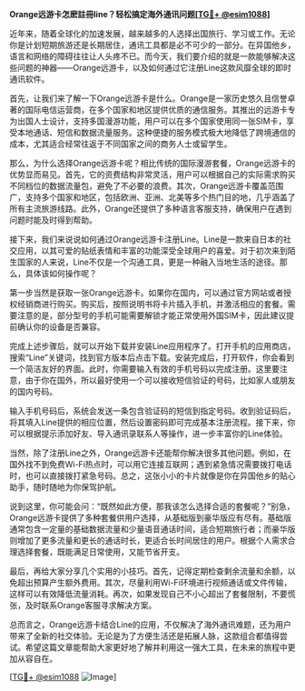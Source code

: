 **Orange远游卡怎麽註冊line？轻松搞定海外通讯问题[[TG💪+ @esim1088](https://t.me/s/esim1088)]**

近年来，随着全球化的加速发展，越来越多的人选择出国旅行、学习或工作。无论你是计划短期旅游还是长期居住，通讯工具都是必不可少的一部分。在异国他乡，语言和网络的障碍往往让人头疼不已。而今天，我们要介绍的就是一款能够解决这些问题的神器——Orange远游卡，以及如何通过它注册Line这款风靡全球的即时通讯软件。

首先，让我们来了解一下Orange远游卡是什么。Orange是一家历史悠久且信誉卓著的国际电信运营商，在多个国家和地区提供优质的通信服务。其推出的远游卡专为出国人士设计，支持多国漫游功能，用户可以在多个国家使用同一张SIM卡，享受本地通话、短信和数据流量服务。这种便捷的服务模式极大地降低了跨境通信的成本，尤其适合经常往返于不同国家之间的商务人士或留学生。

那么，为什么选择Orange远游卡呢？相比传统的国际漫游套餐，Orange远游卡的优势显而易见。首先，它的资费结构非常灵活，用户可以根据自己的实际需求购买不同档位的数据流量包，避免了不必要的浪费。其次，Orange远游卡覆盖范围广，支持多个国家和地区，包括欧洲、亚洲、北美等多个热门目的地，几乎涵盖了所有主流旅游线路。此外，Orange还提供了多种语言客服支持，确保用户在遇到问题时能及时得到帮助。

接下来，我们来说说如何通过Orange远游卡注册Line。Line是一款来自日本的社交应用，以其可爱的贴纸表情和丰富的功能深受全球用户的喜爱。对于初次来到陌生国家的人来说，Line不仅是一个沟通工具，更是一种融入当地生活的途径。那么，具体该如何操作呢？

第一步当然是获取一张Orange远游卡。如果你在国内，可以通过官方网站或者授权经销商进行购买。购买后，按照说明书将卡片插入手机，并激活相应的套餐。需要注意的是，部分型号的手机可能需要解锁才能正常使用外国SIM卡，因此建议提前确认你的设备是否兼容。

完成上述步骤后，就可以开始下载并安装Line应用程序了。打开手机的应用商店，搜索“Line”关键词，找到官方版本后点击下载。安装完成后，打开软件，你会看到一个简洁友好的界面。此时，你需要输入有效的手机号码以完成注册。这里要注意，由于你在国外，所以最好使用一个可以接收短信验证的号码，比如家人或朋友的国内号码。

输入手机号码后，系统会发送一条包含验证码的短信到指定号码。收到验证码后，将其填入Line提供的相应位置，然后设置密码即可完成基本注册流程。接下来，你可以根据提示添加好友、导入通讯录联系人等操作，进一步丰富你的Line体验。

当然，除了注册Line之外，Orange远游卡还能帮你解决很多其他问题。例如，在国外找不到免费Wi-Fi热点时，可以用它连接互联网；遇到紧急情况需要拨打电话时，也可以直接拨打紧急号码。总之，这张小小的卡片就像是你在异国他乡的贴心助手，随时随地为你保驾护航。

说到这里，你可能会问：“既然如此方便，那我该怎么选择合适的套餐呢？”别急，Orange远游卡提供了多种套餐供用户选择，从基础版到豪华版应有尽有。基础版通常包含一定量的基础数据流量和少量语音通话时间，适合短期旅行者；而豪华版则增加了更多流量和更长的通话时长，更适合长时间居住的用户。根据个人需求合理选择套餐，既能满足日常使用，又能节省开支。

最后，再给大家分享几个实用的小技巧。首先，记得定期检查剩余流量和余额，以免超出预算产生额外费用。其次，尽量利用Wi-Fi环境进行视频通话或文件传输，这样可以有效降低流量消耗。再次，如果发现自己不小心超出了套餐限制，不要慌张，及时联系Orange客服寻求解决方案。

总而言之，Orange远游卡结合Line的应用，不仅解决了海外通讯难题，还为用户带来了全新的社交体验。无论是为了方便生活还是拓展人脉，这款组合都值得尝试。希望这篇文章能帮助大家更好地了解并利用这一强大工具，在未来的旅程中更加从容自在。

[[TG💪+ @esim1088](https://t.me/s/esim1088) ![Image](https://i.postimg.cc/4NQfJmqS/Snipaste-2025-05-13-00-14-12.png)]